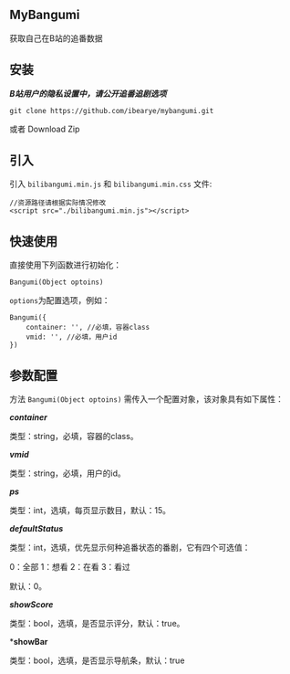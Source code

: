 ## MyBangumi

获取自己在B站的追番数据

## 安装

***B站用户的隐私设置中，请公开追番追剧选项***

```
git clone https://github.com/ibearye/mybangumi.git
```

或者 Download Zip

## 引入

引入 `bilibangumi.min.js` 和 `bilibangumi.min.css` 文件:

```
//资源路径请根据实际情况修改
<script src="./bilibangumi.min.js"></script>
```

## 快速使用

直接使用下列函数进行初始化：

```
Bangumi(Object optoins)
```

`options`为配置选项，例如：

```
Bangumi({
    container: '', //必填，容器class
    vmid: '', //必填，用户id
})
```

## 参数配置

方法 `Bangumi(Object optoins)` 需传入一个配置对象，该对象具有如下属性：

***container***

类型：string，必填，容器的class。

***vmid***

类型：string，必填，用户的id。

***ps***

类型：int，选填，每页显示数目，默认：15。

***defaultStatus***

类型：int，选填，优先显示何种追番状态的番剧，它有四个可选值：

0：全部
1：想看
2：在看
3：看过

默认：0。

***showScore***

类型：bool，选填，是否显示评分，默认：true。

***showBar**

类型：bool，选填，是否显示导航条，默认：true